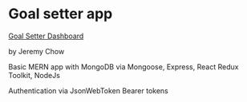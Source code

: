 # Goal setter app
[Goal Setter Dashboard](https://mern-todo-app-jc.herokuapp.com/)

by Jeremy Chow

Basic MERN app with MongoDB via Mongoose, Express, React Redux Toolkit, NodeJs

Authentication via JsonWebToken Bearer tokens